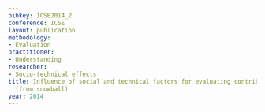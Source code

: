 ```yaml
---
bibkey: ICSE2014_2
conference: ICSE
layout: publication
methodology:
- Evaluation
practitioner:
- Understanding
researcher:
- Socio-technical effects
title: Influence of social and technical factors for evaluating contribution in GitHub
  (from snowball)
year: 2014
---
```

